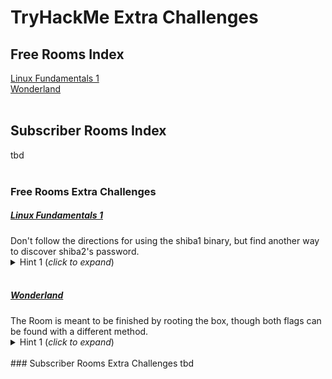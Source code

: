 # TryHackMe Extra Challenges

## Free Rooms Index
<a href="#LinuxFundamentals1">Linux Fundamentals 1</a><br>
<a href="#Wonderland">Wonderland</a><br>
<br>
## Subscriber Rooms Index
tbd<br>
<br>
### Free Rooms Extra Challenges
<h5 id="LinuxFundamentals1"><a href="https://tryhackme.com/room/linux1">Linux Fundamentals 1</a></h5>
Don't follow the directions for using the shiba1 binary, but find another way to discover shiba2's password.<br>
<details>
<summary>Hint 1 (<i>click to expand</i>)</summary>
  
It's a simple reverse engineering task.

<details>
<summary>Hint 2</summary>
  
<a href="https://linux.die.net/man/1/strings">strings</a>

<details>
<summary>Solution</summary>

Doing <code>strings shiba1</code> and review shows it includes the line "cat /etc/shiba/shiba2".<br>
<code>ls -al /etc/shiba/shiba2</code> shows the file is:<br>
-rw-r--r-- 1 root root 9 Feb 13  2020 /etc/shiba/shiba2<br>
This is readable by any local user, so shiba1 can <code>cat /etc/shiba/shiba2</code> for the password.<br>
      
</details>
</details>
</details>

<br>
<h5 id="Wonderland"><a href="https://tryhackme.com/room/wonderland">Wonderland</a></h5>
The Room is meant to be finished by rooting the box, though both flags can be found with a different method.<br>
<details>
<summary>Hint 1 (<i>click to expand</i>)</summary>
  
Check the flag formats/masks and the Room tags. Tags are sometimes easier to see by doing a <a href="https://tryhackme.com/hacktivities?tab=search">search</a> for the Room name and looking at the preview in results.

<details>
<summary>Hint 2</summary>
  
It is not necessary to Deploy the machine.

<details>
<summary>Solution</summary>

The flag formats for Wonderland are very unusual for TryHackMe: they look like sentences or at least some kind of text.<br>
If you search Project Gutenberg you can find a text-only format of Alice in Wonderland to copy local with:<br>
<code>wget http://www.gutenberg.org/files/11/11-0.txt</code><br>
Now we have the full text and <a href="https://www.gnu.org/software/grep/manual/grep.html#Introduction">grep</a> to search it.<br>
user.txt:<br>
<code>grep -sw -E '[[:graph:]]{10}[[:blank:]][[:graph:]]{3}[[:blank:]][[:graph:]]{11}' 11-0.txt</code><br>
root.txt is a little tricker by this method. Formatting the whole grep expression is an effort, but even with that dilligence it fails.<br>
However, that also requires learning how to add in checks for the commas, or include the counts in the "graph" portions. Those commas look helpful.<br>
Attempting only a search for the first portion:<br>
<code>grep -sw -E '[[:graph:]]{7}[,][[:blank:]][[:graph:]]{7}[,][[:blank:]][[:graph:]]{6}' 11-0.txt</code><br>
returns a single match, but on a line alone. Adding in the argument to get this line number from the text:<br>
<code>grep -swn -E '[[:graph:]]{7}[,][[:blank:]][[:graph:]]{7}[,][[:blank:]][[:graph:]]{6}' 11-0.txt</code><br>
returns 1737 for the line number. Using the <a href="https://linux.die.net/man/1/sed">sed</a> command to see what is happening in this area of the text:<br>
<code>sed '1732,1742!d' 11-0.txt</code><br>
reveals the two lines, separated from everything else, that can be entered to complete the flag.<br>
      
</details>
</details>
</details>

<br>
### Subscriber Rooms Extra Challenges
tbd<br>
<br>
